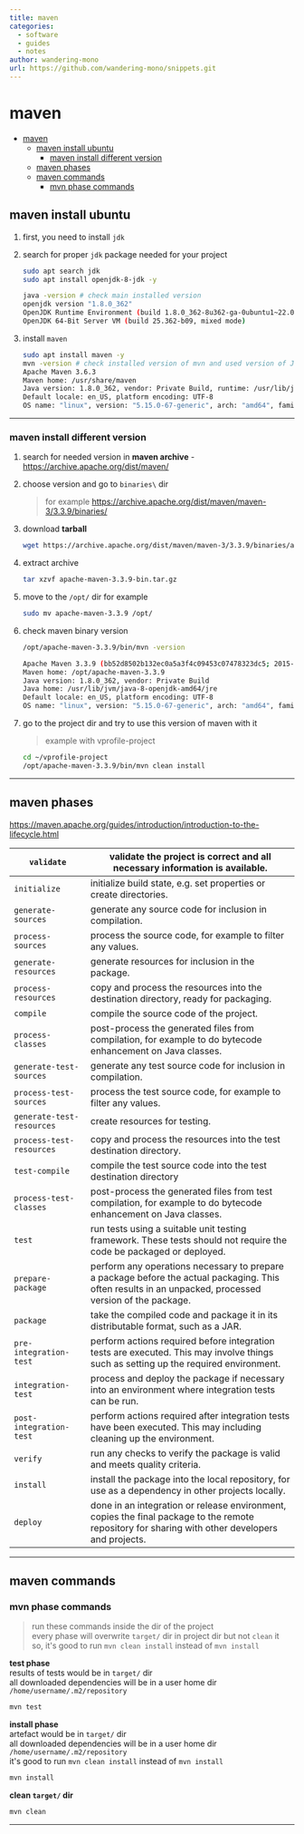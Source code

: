 ```yaml
---
title: maven
categories:
  - software
  - guides
  - notes
author: wandering-mono
url: https://github.com/wandering-mono/snippets.git
---
```


# maven

- [maven](#maven)
  - [maven install ubuntu](#maven-install-ubuntu)
    - [maven install different version](#maven-install-different-version)
  - [maven phases](#maven-phases)
  - [maven commands](#maven-commands)
    - [mvn phase commands](#mvn-phase-commands)

## maven install ubuntu

1. first, you need to install `jdk`

2. search for proper `jdk` package needed for your project  

    ```bash
    sudo apt search jdk
    sudo apt install openjdk-8-jdk -y
    
    java -version # check main installed version
    openjdk version "1.8.0_362"
    OpenJDK Runtime Environment (build 1.8.0_362-8u362-ga-0ubuntu1~22.04-b09)
    OpenJDK 64-Bit Server VM (build 25.362-b09, mixed mode)
    ```

3. install `maven`  

    ```bash
    sudo apt install maven -y
    mvn -version # check installed version of mvn and used version of Java
    Apache Maven 3.6.3
    Maven home: /usr/share/maven
    Java version: 1.8.0_362, vendor: Private Build, runtime: /usr/lib/jvm/java-8-openjdk-amd64/jre
    Default locale: en_US, platform encoding: UTF-8
    OS name: "linux", version: "5.15.0-67-generic", arch: "amd64", family: "unix"
    ```

---

### maven install different version

1. search for needed version in **maven archive** - <https://archive.apache.org/dist/maven/>

2. choose version and go to `binaries\` dir  

    >   for example <https://archive.apache.org/dist/maven/maven-3/3.3.9/binaries/>

3. download **tarball**

    ```bash
    wget https://archive.apache.org/dist/maven/maven-3/3.3.9/binaries/apache-maven-3.3.9-bin.tar.gz
    ```

4. extract archive  

    ```bash
    tar xzvf apache-maven-3.3.9-bin.tar.gz
    ```

5. move to the `/opt/` dir for example  

    ```bash
    sudo mv apache-maven-3.3.9 /opt/
    ```

6. check maven binary version  

    ```bash
    /opt/apache-maven-3.3.9/bin/mvn -version
    
    Apache Maven 3.3.9 (bb52d8502b132ec0a5a3f4c09453c07478323dc5; 2015-11-10T16:41:47+00:00)
    Maven home: /opt/apache-maven-3.3.9
    Java version: 1.8.0_362, vendor: Private Build
    Java home: /usr/lib/jvm/java-8-openjdk-amd64/jre
    Default locale: en_US, platform encoding: UTF-8
    OS name: "linux", version: "5.15.0-67-generic", arch: "amd64", family: "unix"
    ```

7. go to the project dir and try to use this version of maven with it  

    >   example with vprofile-project

    ```bash
    cd ~/vprofile-project
    /opt/apache-maven-3.3.9/bin/mvn clean install
    ```

---

## maven phases

<https://maven.apache.org/guides/introduction/introduction-to-the-lifecycle.html>

| `validate`                | validate the project is correct and all necessary information is available. |
| ------------------------- | ------------------------------------------------------------ |
| `initialize`              | initialize build state, e.g. set properties or create directories. |
| `generate-sources`        | generate any source code for inclusion in compilation.       |
| `process-sources`         | process the source code, for example to filter any values.   |
| `generate-resources`      | generate resources for inclusion in the package.             |
| `process-resources`       | copy and process the resources into the destination directory, ready for packaging. |
| `compile`                 | compile the source code of the project.                      |
| `process-classes`         | post-process the generated files from compilation, for example to do bytecode enhancement on Java classes. |
| `generate-test-sources`   | generate any test source code for inclusion in compilation.  |
| `process-test-sources`    | process the test source code, for example to filter any values. |
| `generate-test-resources` | create resources for testing.                                |
| `process-test-resources`  | copy and process the resources into the test destination directory. |
| `test-compile`            | compile the test source code into the test destination directory |
| `process-test-classes`    | post-process the generated files from test compilation, for example to do bytecode enhancement on Java classes. |
| `test`                    | run tests using a suitable unit testing framework. These tests should not require the code be packaged or deployed. |
| `prepare-package`         | perform any operations necessary to prepare a package before the actual packaging. This often results in an unpacked, processed version of the package. |
| `package`                 | take the compiled code and package it in its distributable format, such as a JAR. |
| `pre-integration-test`    | perform actions required before integration tests are executed. This may involve things such as setting up the required environment. |
| `integration-test`        | process and deploy the package if necessary into an environment where integration tests can be run. |
| `post-integration-test`   | perform actions required after integration tests have been executed. This may including cleaning up the environment. |
| `verify`                  | run any checks to verify the package is valid and meets quality criteria. |
| `install`                 | install the package into the local repository, for use as a dependency in other projects locally. |
| `deploy`                  | done in an integration or release environment, copies the final package to the remote repository for sharing with other developers and projects. |

---

## maven commands

### mvn phase commands

> run these commands inside the dir of the project  
> every phase will overwrite `target/` dir in project dir but not `clean` it  
> so, it's good to run `mvn clean install` instead of `mvn install`

**test phase**  
results of tests would be in `target/` dir  
all downloaded dependencies will be in a user home dir `/home/username/.m2/repository`

```bash
mvn test
```

**install phase**  
artefact would be in `target/` dir  
all downloaded dependencies will be in a user home dir `/home/username/.m2/repository`  
it's good to run `mvn clean install` instead of `mvn install`

```bash
mvn install
```

**clean `target/` dir**

```bash
mvn clean
```

---
